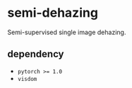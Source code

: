 # semi-dehazing


Semi-supervised single image dehazing.

## dependency
* ```pytorch >= 1.0 ```
* ```visdom ```
